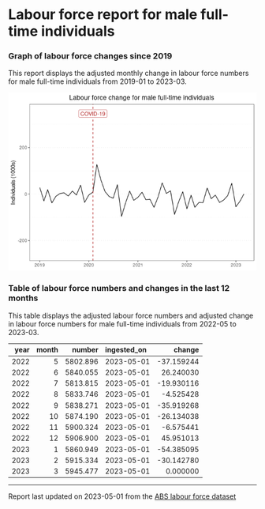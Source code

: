 Labour force report for male full-time individuals
================

### Graph of labour force changes since 2019

This report displays the adjusted monthly change in labour force numbers
for male full-time individuals from 2019-01 to 2023-03.

![](male_full-time_report_files/figure-gfm/unnamed-chunk-2-1.png)<!-- -->

### Table of labour force numbers and changes in the last 12 months

This table displays the adjusted labour force numbers and adjusted
change in labour force numbers for male full-time individuals from
2022-05 to 2023-03.

| year | month |   number | ingested_on |     change |
|-----:|------:|---------:|:------------|-----------:|
| 2022 |     5 | 5802.896 | 2023-05-01  | -37.159244 |
| 2022 |     6 | 5840.055 | 2023-05-01  |  26.240030 |
| 2022 |     7 | 5813.815 | 2023-05-01  | -19.930116 |
| 2022 |     8 | 5833.746 | 2023-05-01  |  -4.525428 |
| 2022 |     9 | 5838.271 | 2023-05-01  | -35.919268 |
| 2022 |    10 | 5874.190 | 2023-05-01  | -26.134038 |
| 2022 |    11 | 5900.324 | 2023-05-01  |  -6.575441 |
| 2022 |    12 | 5906.900 | 2023-05-01  |  45.951013 |
| 2023 |     1 | 5860.949 | 2023-05-01  | -54.385095 |
| 2023 |     2 | 5915.334 | 2023-05-01  | -30.142780 |
| 2023 |     3 | 5945.477 | 2023-05-01  |   0.000000 |

------------------------------------------------------------------------

Report last updated on 2023-05-01 from the [ABS labour force
dataset](https://www.abs.gov.au/statistics/labour/employment-and-unemployment/labour-force-australia/latest-release)
